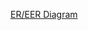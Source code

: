 [ER/EER Diagram](https://drive.google.com/file/d/1gTEwrp6DHdO-Ogx1xrB0cZkYTFqWeP9J/view?usp=sharing)
